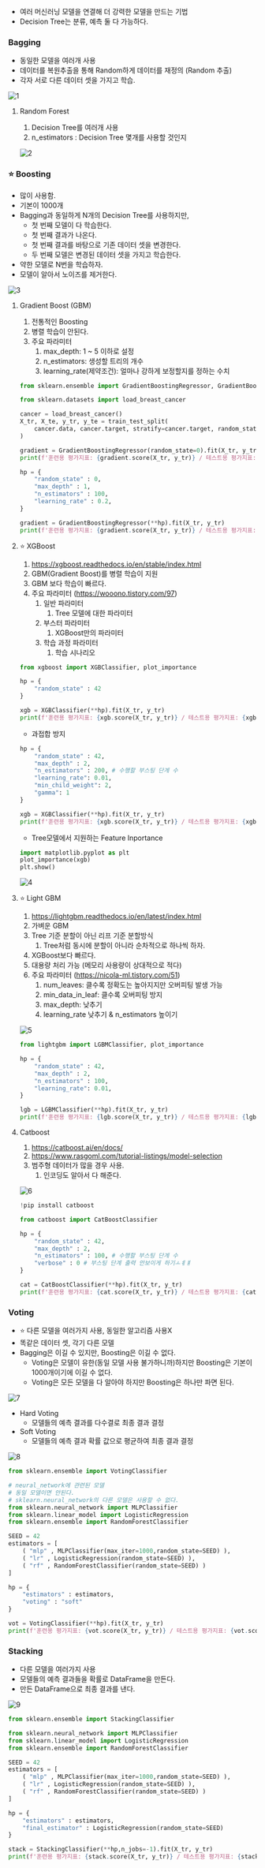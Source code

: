 - 여러 머신러닝 모델을 연결해 더 강력한 모델을 만드는 기법
- Decision Tree는 분류, 예측 둘 다 가능하다.

### Bagging

- 동일한 모델을 여러개 사용
- 데이터를 복원추출을 통해 Random하게 데이터를 재정의 (Random 추출)
- 각자 서로 다른 데이터 셋을 가지고 학습.

![1](../img/img_ensemble1.png)

1. Random Forest
    1. Decision Tree를 여러개 사용
    2. n_estimators : Decision Tree 몇개를 사용할 것인지
    
    ![2](../img/img_ensemble2.png)

### ⭐ Boosting

- 많이 사용함.
- 기본이 1000개
- Bagging과 동일하게 N개의 Decision Tree를 사용하지만,
    - 첫 번째 모델이 다 학습한다.
    - 첫 번째 결과가 나온다.
    - 첫 번째 결과를 바탕으로 기존 데이터 셋을 변경한다.
    - 두 번째 모델은 변경된 데이터 셋을 가지고 학습한다.
- 약한 모델로 N번을 학습하자.
- 모델이 알아서 노이즈를 제거한다.

![3](../img/img_ensemble3.png)

1. Gradient Boost (GBM)
    1. 전통적인 Boosting
    2. 병렬 학습이 안된다.
    3. 주요 파라미터
        1. max_depth: 1 ~ 5 이하로 설정
        2. n_estimators: 생성할 트리의 개수
        3. learning_rate(제약조건): 얼마나 강하게 보정할지를 정하는 수치
    
    ```python
    from sklearn.ensemble import GradientBoostingRegressor, GradientBoostingClassifier
    
    from sklearn.datasets import load_breast_cancer
    
    cancer = load_breast_cancer()
    X_tr, X_te, y_tr, y_te = train_test_split(
        cancer.data, cancer.target, stratify=cancer.target, random_state=42
    )
    
    gradient = GradientBoostingRegressor(random_state=0).fit(X_tr, y_tr)
    print(f'훈련용 평가지표: {gradient.score(X_tr, y_tr)} / 테스트용 평가지표: {gradient.score(X_te, y_te)}')
    ```
    
    ```python
    hp = {
        "random_state" : 0,
        "max_depth" : 1,
        "n_estimators" : 100,
        "learning_rate" : 0.2,
    }
    
    gradient = GradientBoostingRegressor(**hp).fit(X_tr, y_tr)
    print(f'훈련용 평가지표: {gradient.score(X_tr, y_tr)} / 테스트용 평가지표: {gradient.score(X_te, y_te)}')
    ```
    
2. ⭐ XGBoost
    1. https://xgboost.readthedocs.io/en/stable/index.html
    2. GBM(Gradient Boost)를 병렬 학습이 지원
    3. GBM 보다 학습이 빠르다.
    4. 주요 파라미터 (https://wooono.tistory.com/97)
        1. 일반 파라미터
            1. Tree 모델에 대한 파라미터
        2. 부스터 파라미터
            1. XGBoost만의 파라미터
        3. 학습 과정 파라미터
            1. 학습 시나리오
    
    ```python
    from xgboost import XGBClassifier, plot_importance
    
    hp = {
        "random_state" : 42
    }
    
    xgb = XGBClassifier(**hp).fit(X_tr, y_tr)
    print(f'훈련용 평가지표: {xgb.score(X_tr, y_tr)} / 테스트용 평가지표: {xgb.score(X_te, y_te)}')
    ```
    
    - 과접합 방지
    
    ```python
    hp = {
        "random_state" : 42,
        "max_depth" : 2,
        "n_estimators" : 200, # 수행할 부스팅 단계 수
        "learning_rate": 0.01,
        "min_child_weight": 2,
        "gamma": 1
    }
    
    xgb = XGBClassifier(**hp).fit(X_tr, y_tr)
    print(f'훈련용 평가지표: {xgb.score(X_tr, y_tr)} / 테스트용 평가지표: {xgb.score(X_te, y_te)}')
    ```
    
    - Tree모델에서 지원하는 Feature Inportance
    
    ```python
    import matplotlib.pyplot as plt
    plot_importance(xgb)
    plt.show()
    ```
    
    ![4](../img/img_ensemble4.png)

3. ⭐ Light GBM
    1. https://lightgbm.readthedocs.io/en/latest/index.html
    2. 가벼운 GBM
    3. Tree 기준 분할이 아닌 리프 기준 분할방식
        1. Tree처럼 동시에 분할이 아니라 순차적으로 하나씩 하자.
    4. XGBoost보다 빠르다.
    5. 대용량 처리 가능 (메모리 사용량이 상대적으로 적다)
    6. 주요 파라미터 (https://nicola-ml.tistory.com/51)
        1. num_leaves: 클수록 정확도는 높아지지만 오버피팅 발생 가능
        2. min_data_in_leaf: 클수록 오버피팅 방지
        3. max_depth: 낮추기
        4. learning_rate 낮추기 & n_estimators 높이기
    
    ![5](../img/img_ensemble5.png)

    ```python
    from lightgbm import LGBMClassifier, plot_importance
    
    hp = {
        "random_state" : 42,
        "max_depth" : 2,
        "n_estimators" : 100,
        "learning_rate": 0.01,
    }
    
    lgb = LGBMClassifier(**hp).fit(X_tr, y_tr)
    print(f'훈련용 평가지표: {lgb.score(X_tr, y_tr)} / 테스트용 평가지표: {lgb.score(X_te, y_te)}')
    ```
    
4. Catboost
    1. https://catboost.ai/en/docs/
    2. https://www.rasgoml.com/tutorial-listings/model-selection
    3. 범주형 데이터가 많을 경우 사용.
        1. 인코딩도 알아서 다 해준다.
    
    ![6](../img/img_ensemble6.png)
    
    ```python
    !pip install catboost
    ```
    
    ```python
    from catboost import CatBoostClassifier
    
    hp = {
        "random_state" : 42,
        "max_depth" : 2,
        "n_estimators" : 100, # 수행할 부스팅 단계 수
        "verbose" : 0 # 부스팅 단계 출력 안보이게 하기ㅗㅖㅒ
    }
    
    cat = CatBoostClassifier(**hp).fit(X_tr, y_tr)
    print(f'훈련용 평가지표: {cat.score(X_tr, y_tr)} / 테스트용 평가지표: {cat.score(X_te, y_te)}')
    ```
    

### Voting

- ⭐ 다른 모델을 여러가지 사용, 동일한 알고리즘 사용X
- 똑같은 데이터 셋, 각기 다른 모델
- Bagging은 이길 수 있지만, Boosting은 이길 수 없다.
    - Voting은 모델이 유한(동일 모델 사용 불가하니까)하지만 Boosting은 기본이 1000개이기에 이길 수 없다.
    - Voting은 모든 모델을 다 알아야 하지만 Boosting은 하나만 파면 된다.

![7](../img/img_ensemble7.png)

- Hard Voting
    - 모델들의 예측 결과를 다수결로 최종 결과 결정
- Soft Voting
    - 모델들의 예측 결과 확률 값으로 평균하여 최종 결과 결정

![8](../img/img_ensemble8.png)

```python
from sklearn.ensemble import VotingClassifier

# neural_network에 관련된 모델
# 동일 모델이면 안된다.
# sklearn.neural_network의 다른 모델은 사용할 수 없다.
from sklearn.neural_network import MLPClassifier
from sklearn.linear_model import LogisticRegression
from sklearn.ensemble import RandomForestClassifier
```

```python
SEED = 42
estimators = [
    ( "mlp" , MLPClassifier(max_iter=1000,random_state=SEED) ),
    ( "lr" , LogisticRegression(random_state=SEED) ),
    ( "rf" , RandomForestClassifier(random_state=SEED) )
]

hp = {
    "estimators" : estimators,
    "voting" : "soft"
}

vot = VotingClassifier(**hp).fit(X_tr, y_tr)
print(f'훈련용 평가지표: {vot.score(X_tr, y_tr)} / 테스트용 평가지표: {vot.score(X_te, y_te)}')
```

### Stacking

- 다른 모델을 여러가지 사용
- 모델들의 예측 결과들을 확률로 DataFrame을 만든다.
- 만든 DataFrame으로 최종 결과를 낸다.

![9](../img/img_ensemble9.png)

```python
from sklearn.ensemble import StackingClassifier

from sklearn.neural_network import MLPClassifier
from sklearn.linear_model import LogisticRegression
from sklearn.ensemble import RandomForestClassifier
```

```python
SEED = 42
estimators = [
    ( "mlp" , MLPClassifier(max_iter=1000,random_state=SEED) ),
    ( "lr" , LogisticRegression(random_state=SEED) ),
    ( "rf" , RandomForestClassifier(random_state=SEED) )
]

hp = {
    "estimators" : estimators,
    "final_estimator" : LogisticRegression(random_state=SEED)
}

stack = StackingClassifier(**hp,n_jobs=-1).fit(X_tr, y_tr)
print(f'훈련용 평가지표: {stack.score(X_tr, y_tr)} / 테스트용 평가지표: {stack.score(X_te, y_te)}')
```

